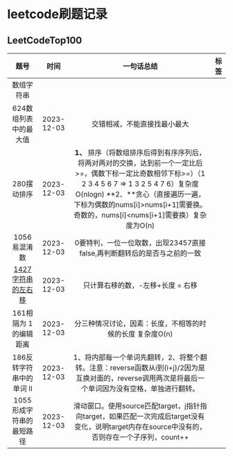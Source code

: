 # leetcode刷题记录

## LeetCodeTop100
<!-- | 624数组列表中的最大值 | <span class="box box-green">2023-12-03</span> | 交错相减，不能直接找最小最大 |  | -->
| 题号  | 时间 | 一句话总结 |标签|
| :-------: | :---: | :------: |:----:|
|<span class="box box-yellow">数组字符串</span>|||
| 624数组列表中的最大值 | <span class="box box-green">2023-12-03</span> | 交错相减，不能直接找最小最大 |  |
| 280摆动排序  | <span class="box box-green">2023-12-03</span> | **1、** 排序（将数组排序后得到有序序列后，将两对两对的交换，达到前一个一定比后>=，偶数下标一定比奇数相邻下标>=）（1 2 3 4 5 6 7 => 1 3 2 5 4 7 6）复杂度O(nlogn) **2、**贪心（直接遍历一遍，下标为偶数的nums[i]>nums[i+1]需要换。奇数的，nums[i]<nums[i+1]需要换）复杂度为O(n)||
| 1056易混淆数  | <span class="box box-green">2023-12-03</span> | 0要特判，一位一位取数，出现23457直接false,再判断翻转后的是否与之前的一致 ||
| [1427字符串的左右移](https://leetcode.cn/problems/perform-string-shifts/)  | <span class="box box-green">2023-12-03</span> | 只计算右移的数，-左移+长度 = 右移 ||
| 161相隔为 1 的编辑距离  | <span class="box box-green">2023-12-03</span> | 分三种情况讨论，因素：长度，不相等的时候的长度 复杂度O(n) ||
|186反转字符串中的单词 II|<span class="box box-green">2023-12-03</span>|1、将内部每一个单词先翻转，2、将整个翻转。注意：reverse函数从i到(i+j)/2因为是互换对面的，reverse调用两次是将最后一个单词因为没有空格，单独进行翻转。|
|1055形成字符串的最短路径|<span class="box box-green">2023-12-03</span>|滑动窗口。使用source匹配target，j指针指向target，如果匹配一次完成后target没有变化，说明target内存在source中没有的，否则存在一个子序列，count++|